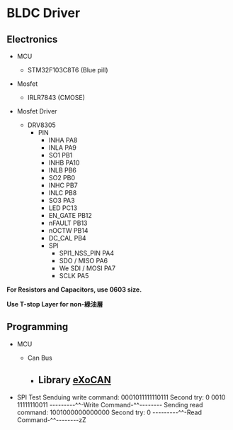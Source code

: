 # BLDC Driver

## Electronics

- MCU
  - STM32F103C8T6 (Blue pill)

- Mosfet
  - IRLR7843 (CMOSE)
- Mosfet Driver
  - DRV8305
    - PIN
      -  INHA PA8
      -  INLA PA9
      -  SO1 PB1
      -  INHB PA10
      -  INLB PB6
      -  SO2 PB0
      -  INHC PB7
      -  INLC PB8
      -  SO3 PA3
      -  LED PC13
      -  EN_GATE PB12
      -  nFAULT PB13
      -  nOCTW PB14
      -  DC_CAL PB4
      -  SPI
         -  SPI1_NSS_PIN PA4
         -  SDO / MISO PA6
         -  We SDI / MOSI PA7
         -  SCLK PA5

**For Resistors and Capacitors, use 0603 size.**

**Use T-stop Layer for non-綠油層**

## Programming

- MCU

  - Can Bus
    - Library
      [eXoCAN](https://github.com/exothink/eXoCAN)
      - 
- SPI Test
  Senduing write command: 0001011111110111
  Second try: 0 0010 11111110011
  ---------^^-Write Command-^^--------
  Sending read command: 1001000000000000
  Second try: 0
  ---------^^-Read Command-^^--------zZ

